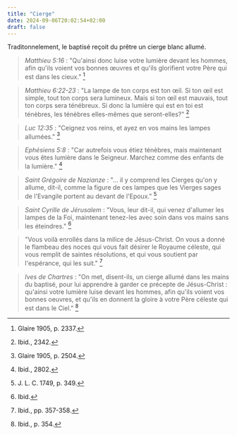 ```yaml
---
title: "Cierge"
date: 2024-09-06T20:02:54+02:00
draft: false
---
```



Traditonnelement, le baptisé reçoit du prêtre un cierge blanc allumé.  

> *Matthieu 5:16* : "Qu'ainsi donc luise votre lumière devant les hommes, afin qu'ils voient vos bonnes œuvres et qu'ils glorifient votre Père qui est dans les cieux." [^1]

[^1]: Glaire 1905, p. 2337.

> *Matthieu 6:22-23* : "La lampe de ton corps est ton œil. Si ton œil est simple, tout ton corps sera lumineux. Mais si ton œil est mauvais, tout ton corps sera ténébreux. Si donc la lumière qui est en toi est ténèbres, les ténèbres elles-mêmes que seront-elles?" [^2]

[^2]: Ibid., 2342.

> *Luc 12:35* : "Ceignez vos reins, et ayez en vos mains les lampes allumées." [^3]

[^3]: Glaire 1905, p. 2504.

> *Ephésiens 5:8* : "Car autrefois vous étiez ténèbres, mais maintenant vous êtes lumière dans le Seigneur. Marchez comme des enfants de la lumière." [^4]

[^4]: Ibid., 2802.

> *Saint Grégoire de Nazianze* : "... il y comprend les Cierges qu'on y allume, dit-il, comme la figure de ces lampes que les Vierges sages de l'Evangile portent au devant de l'Epoux." [^5]

[^5]: J. L. C. 1749, p. 349.

> *Saint Cyrille de Jérusalem* : "Vous, leur dit-il, qui venez d'allumer les lampes de la Foi, maintenant tenez-les avec soin dans vos mains sans les éteindres." [^6]

> "Vous voilà enrollés dans la milice de Jésus-Christ. On vous a donné le flambeau des noces qui vous fait désirer le Royaume céleste, qui vous remplit de saintes résolutions, et qui vous soutient par l'espérance, qui les suit." [^7]

[^6]: Ibid.

[^7]: Ibid., pp. 357-358.

> *Ives de Chartres* : "On met, disent-ils, un cierge allumé dans les mains du baptisé, pour lui apprendre à garder ce précepte de Jésus-Christ : qu'ainsi votre lumière luise devant les hommes, afin qu'ils voient vos bonnes oeuvres, et qu'ils en donnent la gloire à votre Père céleste qui est dans le Ciel." [^8]

[^8]: Ibid., p. 354.



